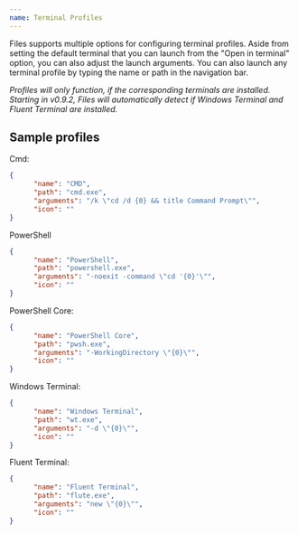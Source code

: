 ```yaml
---
name: Terminal Profiles
---
```

Files supports multiple options for configuring terminal profiles. Aside from setting the default terminal that you can
launch from the "Open in terminal" option, you can also adjust the launch arguments. You can also launch any terminal
profile by typing the name or path in the navigation bar.

_Profiles will only function, if the corresponding terminals are installed. Starting in v0.9.2, Files will automatically
detect if Windows Terminal and Fluent Terminal are installed._

## Sample profiles

Cmd:

```json
{
      "name": "CMD",
      "path": "cmd.exe",
      "arguments": "/k \"cd /d {0} && title Command Prompt\"",
      "icon": ""
}
```

PowerShell

```json
{
      "name": "PowerShell",
      "path": "powershell.exe",
      "arguments": "-noexit -command \"cd '{0}'\"",
      "icon": ""
}
```

PowerShell Core:

```json
{
      "name": "PowerShell Core",
      "path": "pwsh.exe",
      "arguments": "-WorkingDirectory \"{0}\"",
      "icon": ""
}
```

Windows Terminal:

```json
{
      "name": "Windows Terminal",
      "path": "wt.exe",
      "arguments": "-d \"{0}\"",
      "icon": ""
}
```

Fluent Terminal:

```json
{
      "name": "Fluent Terminal",
      "path": "flute.exe",
      "arguments": "new \"{0}\"",
      "icon": ""
}
```